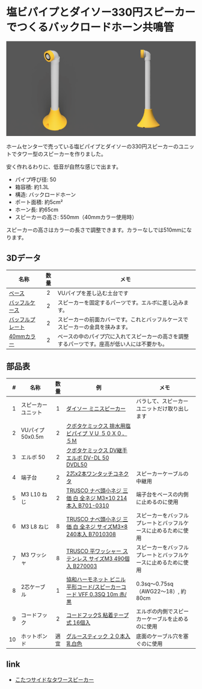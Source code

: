 # 塩ビパイプとダイソー330円スピーカーでつくるバックロードホーン共鳴管

![render](img/VU50-stand-daiso330-render.png)

ホームセンターで売っている塩ビパイプとダイソーの330円スピーカーのユニットでタワー型のスピーカーを作りました。

安く作れるわりに、低音が自然な感じで出ます。

- パイプ呼び径: 50
- 箱容積: 約1.3L
- 構造: バックロードホーン
- ポート面積: 約5cm²
- ホーン長: 約65cm
- スピーカーの高さ: 550mm（40mmカラー使用時）

スピーカーの高さはカラーの長さで調整できます。カラーなしでは510mmになります。

## 3Dデータ
|名称|数量|メモ|
|---|:---:|---|
|[ベース](step/VU50-stand-daiso330-base.step)|2|VUパイプを差し込む土台です|
|[バッフルケース](step/VU50-stand-daiso330-buffle-case.step)|2|スピーカーを固定するパーツです。エルボに差し込みます。|
|[バッフルプレート](step/VU50-stand-daiso330-buffle-plate.step)|2|スピーカーの前面カバーです。これとバッフルケースでスピーカーの金具を挟みます。|
|[40mmカラー](step/VU50-stand-daiso330-collar-L40.step)|2|ベースの中のパイプ穴に入れてスピーカーの高さを調整するパーツです。座高が低い人には不要かも。|


## 部品表

| # | 名称 | 数量 | 例 | メモ |
| ---: | --- |:---:| --- | --- |
| 1 | スピーカーユニット | 1 | [ダイソー ミニスピーカー](https://jp.daisonet.com/products/4549131578874) | バラして、スピーカーユニットだけ取り出します |
| 2 | VUパイプ 50x0.5m| 2 | [クボタケミックス 排水用塩ビパイプ ＶＵ ５０Ｘ０．５Ｍ](https://www.amazon.co.jp/gp/product/B08TGCDHS6) |  |
| 3 | エルボ 50| 2 | [クボタケミックス DV継手 エルボ DV-DL 50 DVDL50](https://www.amazon.co.jp/gp/product/B01N9XAYYG) |  |
| 4 | 端子台 | 2 | [2芯x2本ワンタッチコネクタ](https://www.amazon.co.jp/gp/product/B0C6FBPBZJ) |スピーカーケーブルの中継用|
| 5 | M3 L10 ねじ | 2 | [TRUSCO ナべ頭小ネジ 三価 白 全ネジ M3×10 214本入 B701-0310](https://www.amazon.co.jp/gp/product/B002A5MJ3O) |端子台をベースの内側に止めるのに使用|
| 6 | M3 L8 ねじ | 8 | [TRUSCO ナべ頭小ネジ 三価 白 全ネジ サイズM3×8 240本入 B7010308](https://www.amazon.co.jp/gp/product/B002A5MJXO) |スピーカーをバッフルプレートとバッフルケースに止めるために使用|
| 7 | M3 ワッシャ | 8 | [TRUSCO 平ワッシャー ステンレス サイズM3 490個入 B270003](https://www.amazon.co.jp/gp/product/B002A5NHYE) | スピーカーをバッフルプレートとバッフルケースに止めるために使用|
| 8 | 2芯ケーブル | 1 | [協和ハーモネット ビニル平形コード/スピーカーコード VFF 0.3SQ 10m 赤/ 黒](https://www.amazon.co.jp/dp/B01HARDAZC) | 0.3sq～0.75sq（AWG22～18）, 約80cm |
| 9 | コードフック | 2 | [コードフックS 粘着テープ式 16個入](https://jp.daisonet.com/products/4549131176919) | エルボの内側でスピーカーケーブルを止めるのに使用 |
| 10 | ホットボンド | 適宜 |[グルースティック ２０本入 乳白色](https://jp.daisonet.com/collections/handmade0211/products/4549131300857)| 底面のケーブル穴を塞ぐのに使用 |

## link

- [こたつサイドなタワースピーカー](../README.md)
